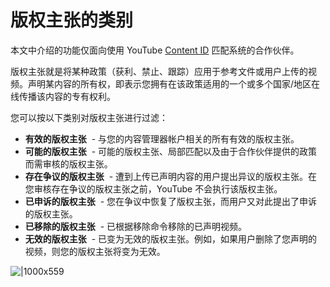 # 版权主张的类别

本文中介绍的功能仅面向使用 YouTube [Content ID](http://www.youtube.com/t/contentid) 匹配系统的合作伙伴。

版权主张就是将某种政策（获利、禁止、跟踪）应用于参考文件或用户上传的视频。声明某内容的所有权，即表示您拥有在该政策适用的一个或多个国家/地区在线传播该内容的专有权利。

您可以按以下类别对版权主张进行过滤：

* **有效的版权主张**  - 与您的内容管理器帐户相关的所有有效的版权主张。
* **可能的版权主张**  - 可能的版权主张、局部匹配以及由于合作伙伴提供的政策而需审核的版权主张。
* **存在争议的版权主张**  - 遭到上传已声明内容的用户提出异议的版权主张。在您审核存在争议的版权主张之前，YouTube 不会执行该版权主张。
* **已申诉的版权主张**  - 您在争议中恢复了版权主张，而用户又对此提出了申诉的版权主张。
* **已移除的版权主张**  - 已根据移除命令移除的已声明视频。
* **无效的版权主张**  - 已变为无效的版权主张。例如，如果用户删除了您声明的视频，则您的版权主张将变为无效。

![|1000x559](https://lh5.ggpht.com/P06kfEFNw5m_Tdmc-lZNYHoll5hxlHi-w_oAQFpAoSR7AT5ygi28XgBozZQL2Q=w895)